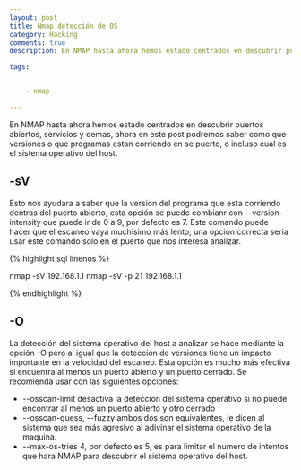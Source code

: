 ```yaml
---
layout: post
title: Nmap detección de OS
category: Hacking
comments: true
description: En NMAP hasta ahora hemos estado centrados en descubrir puertos abiertos, servicios y demas, ahora en este post podremos saber como que versiones o que programas estan corriendo en se puerto, o incluso cual es el sistema operativo del host

tags:   


    - nmap

---
```


En NMAP hasta ahora hemos estado centrados en descubrir puertos abiertos, servicios y demas, ahora en este post podremos saber como que versiones o que programas estan corriendo en se puerto, o incluso cual es el sistema operativo del host.


## -sV  

Esto nos ayudara a saber que la version del programa que esta corriendo dentras del puerto abierto, esta opción se puede combianr con --version-intensity que puede ir de 0 a 9, por defecto es 7. Este comando puede hacer que el escaneo vaya muchisimo más lento, una opción correcta seria usar este comando solo en el puerto que nos interesa analizar.

{% highlight sql linenos %}

nmap -sV 192.168.1.1
nmap -sV -p 21 192.168.1.1

{% endhighlight %}



## -O

La detección del sistema operativo del host a analizar se hace mediante la opción -O pero al igual que la detección de versiones tiene un impacto importante en la velocidad del escaneo. Esta opción es mucho más efectiva si encuentra al menos un puerto abierto y un puerto cerrado.
Se recomienda usar con las siguientes opciones:

* --osscan-limit desactiva la deteccion del sistema operativo si no puede encontrar al menos un puerto abierto y otro cerrado
* --osscan-guess, --fuzzy  ambos dos son equivalentes, le dicen al sistema que sea más agresivo al adivinar el sistema operativo de la maquina.
* --max-os-tries 4, por defecto es 5, es para limitar el numero de intentos que hara NMAP para descubrir el sistema operativo del host.



